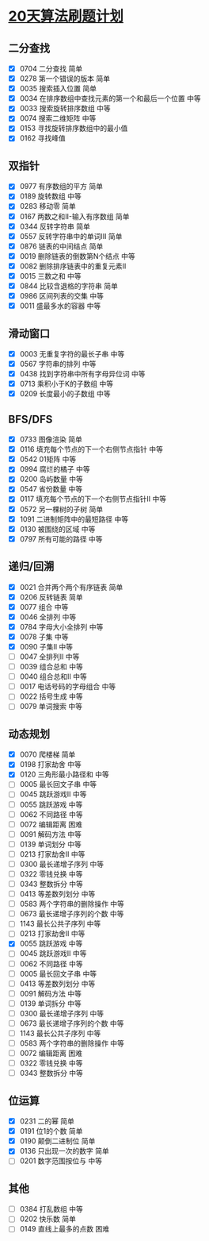 # [20天算法刷题计划](https://leetcode-cn.com/study-plan/algorithms/?progress=klv87r)

## 二分查找

- [x] 0704 二分查找 简单
- [x] 0278 第一个错误的版本 简单
- [x] 0035 搜索插入位置 简单
- [x] 0034 在排序数组中查找元素的第一个和最后一个位置 中等
- [x] 0033 搜索旋转排序数组 中等
- [x] 0074 搜索二维矩阵 中等
- [x] 0153 寻找旋转排序数组中的最小值
- [x] 0162 寻找峰值

## 双指针

- [x] 0977 有序数组的平方 简单
- [x] 0189 旋转数组 中等
- [x] 0283 移动零 简单
- [x] 0167 两数之和II-输入有序数组 简单
- [x] 0344 反转字符串 简单
- [x] 0557 反转字符串中的单词III 简单
- [x] 0876 链表的中间结点 简单
- [x] 0019 删除链表的倒数第N个结点 中等
- [x] 0082 删除排序链表中的重复元素II
- [x] 0015 三数之和 中等
- [x] 0844 比较含退格的字符串 简单
- [x] 0986 区间列表的交集 中等
- [x] 0011 盛最多水的容器 中等

## 滑动窗口

- [x] 0003 无重复字符的最长子串 中等
- [x] 0567 字符串的排列 中等
- [x] 0438 找到字符串中所有字母异位词 中等
- [x] 0713 乘积小于K的子数组 中等
- [x] 0209 长度最小的子数组 中等

## BFS/DFS

- [x] 0733 图像渲染 简单
- [x] 0116 填充每个节点的下一个右侧节点指针 中等
- [x] 0542 01矩阵 中等
- [x] 0994 腐烂的橘子 中等
- [x] 0200 岛屿数量 中等
- [x] 0547 省份数量 中等
- [x] 0117 填充每个节点的下一个右侧节点指针II 中等
- [x] 0572 另一棵树的子树 简单
- [x] 1091 二进制矩阵中的最短路径 中等
- [x] 0130 被围绕的区域 中等
- [x] 0797 所有可能的路径 中等

## 递归/回溯

- [x] 0021 合并两个两个有序链表 简单
- [x] 0206 反转链表 简单
- [x] 0077 组合 中等
- [x] 0046 全排列 中等
- [x] 0784 字母大小全排列 中等
- [x] 0078 子集 中等
- [x] 0090 子集II 中等
- [ ] 0047 全排列II 中等
- [ ] 0039 组合总和 中等
- [ ] 0040 组合总和II 中等
- [ ] 0017 电话号码的字母组合 中等
- [ ] 0022 括号生成 中等
- [ ] 0079 单词搜索 中等

## 动态规划

- [x] 0070 爬楼梯 简单
- [x] 0198 打家劫舍 中等
- [x] 0120 三角形最小路径和 中等
- [ ] 0005 最长回文子串 中等
- [ ] 0045 跳跃游戏II 中等
- [ ] 0055 跳跃游戏 中等
- [ ] 0062 不同路径 中等
- [ ] 0072 编辑距离 困难
- [ ] 0091 解码方法 中等
- [ ] 0139 单词划分 中等
- [ ] 0213 打家劫舍II 中等
- [ ] 0300 最长递增子序列 中等
- [ ] 0322 零钱兑换 中等
- [ ] 0343 整数拆分 中等
- [ ] 0413 等差数列划分 中等
- [ ] 0583 两个字符串的删除操作 中等
- [ ] 0673 最长递增子序列的个数 中等
- [ ] 1143 最长公共子序列 中等
- [ ] 0213 打家劫舍II 中等
- [x] 0055 跳跃游戏 中等
- [ ] 0045 跳跃游戏II 中等
- [ ] 0062 不同路径 中等
- [ ] 0005 最长回文子串 中等
- [ ] 0413 等差数列划分 中等
- [ ] 0091 解码方法 中等
- [ ] 0139 单词拆分 中等
- [ ] 0300 最长递增子序列 中等
- [ ] 0673 最长递增子序列的个数 中等
- [ ] 1143 最长公共子序列 中等
- [ ] 0583 两个字符串的删除操作 中等
- [ ] 0072 编辑距离 困难
- [ ] 0322 零钱兑换 中等
- [ ] 0343 整数拆分 中等

## 位运算

- [x] 0231 二的幂 简单
- [x] 0191 位1的个数 简单
- [x] 0190 颠倒二进制位 简单
- [x] 0136 只出现一次的数字 简单
- [ ] 0201 数字范围按位与 中等

## 其他

- [ ] 0384 打乱数组 中等
- [ ] 0202 快乐数 简单
- [ ] 0149 直线上最多的点数 困难
